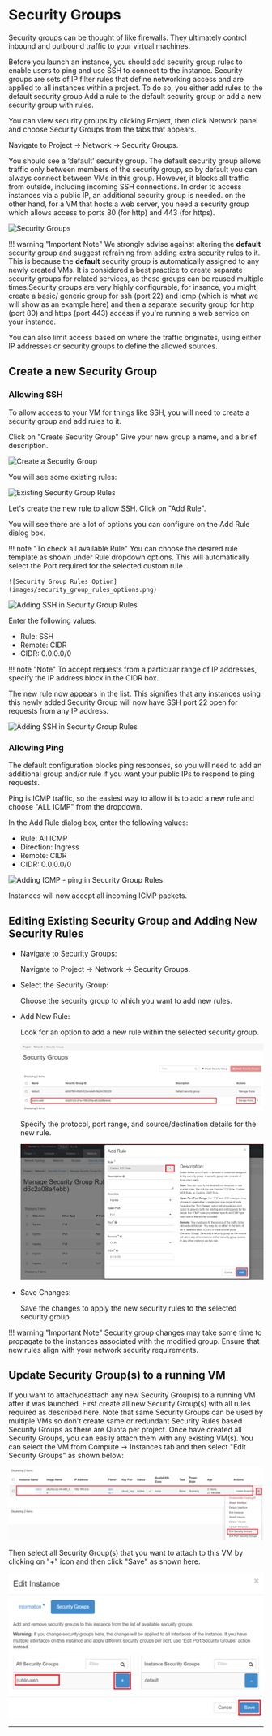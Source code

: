 # Security Groups

Security groups can be thought of like firewalls. They ultimately control inbound
and outbound traffic to your virtual machines.

Before you launch an instance, you should add security group rules to enable
users to ping and use SSH to connect to the instance. Security groups are sets
of IP filter rules that define networking access and are applied to all
instances within a project. To do so, you either add rules to the default
security group Add a rule to the default security group or add a new security
group with rules.

You can view security groups by clicking Project, then click Network panel and
choose Security Groups from the tabs that appears.

Navigate to Project -> Network -> Security Groups.

You should see a ‘default’ security group. The default security group allows
traffic only between members of the security group, so by default you can
always connect between VMs in this group. However, it blocks all traffic from
outside, including incoming SSH connections. In order to access instances via a
public IP, an additional security group is needed. on the other hand, for a VM that
hosts a web server, you need a security group which allows access to ports 80
(for http) and 443 (for https).

![Security Groups](images/security_groups.png)

!!! warning "Important Note"
    We strongly advise against altering the **default** security group and suggest
    refraining from adding extra security rules to it. This is because the
    **default** security group is automatically assigned to any newly created VMs.
    It is considered a best practice to create separate security groups for related
    services, as these groups can be reused multiple times.Security groups are
    very highly configurable, for insance, you might create a basic/ generic group
    for ssh (port 22) and icmp (which is what we will show as an example here)
    and then a separate security group for http (port 80) and https (port 443)
    access if you're running a web service on your instance.

You can also limit access based on where the traffic originates, using either
IP addresses or security groups to define the allowed sources.

## Create a new Security Group

### Allowing SSH

To allow access to your VM for things like SSH, you will need to create a
security group and add rules to it.

Click on "Create Security Group"  Give your new group a name, and a brief description.

![Create a Security Group](images/create_security_group.png)

You will see some existing rules:

![Existing Security Group Rules](images/security_group_rules.png)

Let's create the new rule to allow SSH. Click on "Add Rule".

You will see there are a lot of options you can configure on the Add Rule
dialog box.

!!! note "To check all available Rule"
    You can choose the desired rule template as shown under Rule dropdown options.
    This will automatically select the Port required for the selected custom rule.

    ![Security Group Rules Option](images/security_group_rules_options.png)

![Adding SSH in Security Group Rules](images/security_group_add_rule.png)

Enter the following values:

- Rule: SSH
- Remote: CIDR
- CIDR: 0.0.0.0/0

!!! note "Note"
    To accept requests from a particular range of IP addresses, specify the IP
    address block in the CIDR box.

The new rule now appears in the list. This signifies that any instances using
this newly added Security Group will now have SSH port 22 open for requests
from any IP address.

![Adding SSH in Security Group Rules](images/added_ssh_security_rule.png)

### Allowing Ping

The default configuration blocks ping responses, so you will need to add an
additional group and/or rule
if you want your public IPs to respond to ping requests.

Ping is ICMP traffic, so the easiest way to allow it is to add a new rule and
choose "ALL ICMP" from the dropdown.

In the Add Rule dialog box, enter the following values:

- Rule: All ICMP
- Direction: Ingress
- Remote: CIDR
- CIDR: 0.0.0.0/0

![Adding ICMP - ping in Security Group Rules](images/ping_icmp_security_rule.png)

Instances will now accept all incoming ICMP packets.

## Editing Existing Security Group and Adding New Security Rules

- Navigate to Security Groups:

    Navigate to Project -> Network -> Security Groups.

- Select the Security Group:

    Choose the security group to which you want to add new rules.

- Add New Rule:

    Look for an option to add a new rule within the selected security group.

    ![View the security group](images/sg_view.png)

    Specify the protocol, port range, and source/destination details for the new
    rule.

    ![Add New Security Rules](images/sg_new_rule.png)

- Save Changes:

    Save the changes to apply the new security rules to the selected security group.

!!! warning "Important Note"
    Security group changes may take some time to propagate to the instances
    associated with the modified group. Ensure that new rules align with your
    network security requirements.

## Update Security Group(s) to a running VM

If you want to attach/deattach any new Security Group(s) to a running VM after it
was launched. First create all new Security Group(s) with all rules required as
described here. Note that same Security Groups can be used by multiple VMs
so don't create same or redundant Security Rules based Security Groups as
there are Quota per project. Once have created all Security Groups, you can
easily attach them with any existing VM(s). You can select the VM from
Compute -> Instances tab and then select "Edit Security Groups" as shown below:

![Edit Security Groups](images/adding_new_security_groups.png)

Then select all Security Group(s) that you want to attach to this VM by clicking
on "+" icon and then click "Save" as shown here:

![Select Security Groups](images/edit_security_group.png)

---
